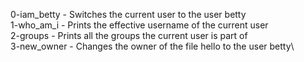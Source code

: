 0-iam_betty		-  Switches the current user to the user betty\
1-who_am_i		-  Prints the effective username of the current user\
2-groups		-  Prints all the groups the current user is part of\
3-new_owner		-  Changes the owner of the file hello to the user betty\
